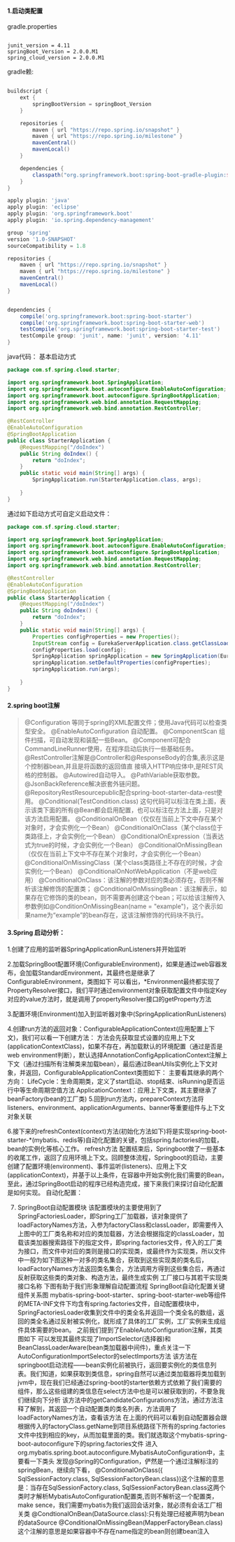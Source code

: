 #### 1.启动类配置
gradle.properties

```config

junit_version = 4.11
springBoot_Version = 2.0.0.M1
spring_cloud_version = 2.0.0.M1

```
gradle赖:
```gradle

buildscript {
    ext {
        springBootVersion = springBoot_Version
    }

    repositories {
        maven { url "https://repo.spring.io/snapshot" }
        maven { url "https://repo.spring.io/milestone" }
        mavenCentral()
        mavenLocal()
    }

    dependencies {
        classpath("org.springframework.boot:spring-boot-gradle-plugin:${springBootVersion}")
    }
}

apply plugin: 'java'
apply plugin: 'eclipse'
apply plugin: 'org.springframework.boot'
apply plugin: 'io.spring.dependency-management'

group 'spring'
version '1.0-SNAPSHOT'
sourceCompatibility = 1.8

repositories {
    maven { url "https://repo.spring.io/snapshot" }
    maven { url "https://repo.spring.io/milestone" }
    mavenCentral()
    mavenLocal()
}


dependencies {
    compile('org.springframework.boot:spring-boot-starter')
    compile('org.springframework.boot:spring-boot-starter-web')
    testCompile('org.springframework.boot:spring-boot-starter-test')
    testCompile group: 'junit', name: 'junit', version: '4.11'
}


```

java代码：
基本启动方式
```java
package com.sf.spring.cloud.starter;

import org.springframework.boot.SpringApplication;
import org.springframework.boot.autoconfigure.EnableAutoConfiguration;
import org.springframework.boot.autoconfigure.SpringBootApplication;
import org.springframework.web.bind.annotation.RequestMapping;
import org.springframework.web.bind.annotation.RestController;

@RestController
@EnableAutoConfiguration
@SpringBootApplication
public class StarterApplication {
	@RequestMapping("/doIndex")
	public String doIndex() {
		return "doIndex";
	}
	public static void main(String[] args) {
		SpringApplication.run(StarterApplication.class, args);
		
	}
}

```
通过如下启动方式可自定义启动文件：
```java
package com.sf.spring.cloud.starter;

import org.springframework.boot.SpringApplication;
import org.springframework.boot.autoconfigure.EnableAutoConfiguration;
import org.springframework.boot.autoconfigure.SpringBootApplication;
import org.springframework.web.bind.annotation.RequestMapping;
import org.springframework.web.bind.annotation.RestController;

@RestController
@EnableAutoConfiguration
@SpringBootApplication
public class StarterApplication {
	@RequestMapping("/doIndex")
	public String doIndex() {
		return "doIndex";
	}
	public static void main(String[] args) {
        Properties configProperties = new Properties();
        InputStream config = EurekaServerApplication.class.getClassLoader().getResourceAsStream("application-server.properties");
        configProperties.load(config);
        SpringApplication springApplication = new SpringApplication(EurekaServerApplication.class);
        springApplication.setDefaultProperties(configProperties);
        springApplication.run(args);
		
	}
}

```

#### 2.spring boot注解
> @Configuration 等同于spring的XML配置文件；使用Java代码可以检查类型安全。
> @EnableAutoConfiguration 自动配置。
> @ComponentScan 组件扫描，可自动发现和装配一些Bean。
> @Component可配合CommandLineRunner使用，在程序启动后执行一些基础任务。
> @RestController注解是@Controller和@ResponseBody的合集,表示这是个控制器bean,并且是将函数的返回值直 接填入HTTP响应体中,是REST风格的控制器。
> @Autowired自动导入。
> @PathVariable获取参数。
> @JsonBackReference解决嵌套外链问题。
> @RepositoryRestResourcepublic配合spring-boot-starter-data-rest使用。
> @Conditional(TestCondition.class) 这句代码可以标注在类上面，表示该类下面的所有@Bean都会启用配置，也可以标注在方法上面，只是对该方法启用配置。
> @ConditionalOnBean（仅仅在当前上下文中存在某个对象时，才会实例化一个Bean）
> @ConditionalOnClass（某个class位于类路径上，才会实例化一个Bean）
> @ConditionalOnExpression（当表达式为true的时候，才会实例化一个Bean）
> @ConditionalOnMissingBean（仅仅在当前上下文中不存在某个对象时，才会实例化一个Bean）
> @ConditionalOnMissingClass（某个class类路径上不存在的时候，才会实例化一个Bean）
> @ConditionalOnNotWebApplication（不是web应用）
> @ConditionalOnClass：该注解的参数对应的类必须存在，否则不解析该注解修饰的配置类；
> @ConditionalOnMissingBean：该注解表示，如果存在它修饰的类的bean，则不需要再创建这个bean；可以给该注解传入参数例如@ConditionOnMissingBean(name = "example")，这个表示如果name为“example”的bean存在，这该注解修饰的代码块不执行。



#### 3.Spring 启动分析：
1.创建了应用的监听器SpringApplicationRunListeners并开始监听

2.加载SpringBoot配置环境(ConfigurableEnvironment)，如果是通过web容器发布，会加载StandardEnvironment，其最终也是继承了ConfigurableEnvironment，类图如下
可以看出，*Environment最终都实现了PropertyResolver接口，我们平时通过environment对象获取配置文件中指定Key对应的value方法时，就是调用了propertyResolver接口的getProperty方法

3.配置环境(Environment)加入到监听器对象中(SpringApplicationRunListeners)

4.创建run方法的返回对象：ConfigurableApplicationContext(应用配置上下文)，我们可以看一下创建方法：
方法会先获取显式设置的应用上下文(applicationContextClass)，如果不存在，再加载默认的环境配置（通过是否是web environment判断），默认选择AnnotationConfigApplicationContext注解上下文（通过扫描所有注解类来加载bean），最后通过BeanUtils实例化上下文对象，并返回，ConfigurableApplicationContext类图如下：
主要看其继承的两个方向：
LifeCycle：生命周期类，定义了start启动、stop结束、isRunning是否运行中等生命周期空值方法
ApplicationContext：应用上下文类，其主要继承了beanFactory(bean的工厂类)
5.回到run方法内，prepareContext方法将listeners、environment、applicationArguments、banner等重要组件与上下文对象关联

6.接下来的refreshContext(context)方法(初始化方法如下)将是实现spring-boot-starter-*(mybatis、redis等)自动化配置的关键，包括spring.factories的加载，bean的实例化等核心工作。
refresh方法
配置结束后，Springboot做了一些基本的收尾工作，返回了应用环境上下文。回顾整体流程，Springboot的启动，主要创建了配置环境(environment)、事件监听(listeners)、应用上下文(applicationContext)，并基于以上条件，在容器中开始实例化我们需要的Bean，至此，通过SpringBoot启动的程序已经构造完成，接下来我们来探讨自动化配置是如何实现。
自动化配置：

7. SpringBoot自动配置模块
该配置模块的主要使用到了SpringFactoriesLoader，即Spring工厂加载器，该对象提供了loadFactoryNames方法，入参为factoryClass和classLoader，即需要传入上图中的工厂类名称和对应的类加载器，方法会根据指定的classLoader，加载该类加器搜索路径下的指定文件，即spring.factories文件，传入的工厂类为接口，而文件中对应的类则是接口的实现类，或最终作为实现类，所以文件中一般为如下图这种一对多的类名集合，获取到这些实现类的类名后，loadFactoryNames方法返回类名集合，方法调用方得到这些集合后，再通过反射获取这些类的类对象、构造方法，最终生成实例
工厂接口与其若干实现类接口名称
下图有助于我们形象理解自动配置流程
SpringBoot自动化配置关键组件关系图
mybatis-spring-boot-starter、spring-boot-starter-web等组件的META-INF文件下均含有spring.factories文件，自动配置模块中，SpringFactoriesLoader收集到文件中的类全名并返回一个类全名的数组，返回的类全名通过反射被实例化，就形成了具体的工厂实例，工厂实例来生成组件具体需要的bean。
之前我们提到了EnableAutoConfiguration注解，其类图如下
可以发现其最终实现了ImportSelector(选择器)和BeanClassLoaderAware(bean类加载器中间件)，重点关注一下AutoConfigurationImportSelector的selectImports方法
该方法在springboot启动流程——bean实例化前被执行，返回要实例化的类信息列表。我们知道，如果获取到类信息，spring自然可以通过类加载器将类加载到jvm中，现在我们已经通过spring-boot的starter依赖方式依赖了我们需要的组件，那么这些组建的类信息在select方法中也是可以被获取到的，不要急我们继续向下分析
该方法中的getCandidateConfigurations方法，通过方法注释了解到，其返回一个自动配置类的类名列表，方法调用了loadFactoryNames方法，查看该方法
在上面的代码可以看到自动配置器会跟根据传入的factoryClass.getName到项目系统路径下所有的spring.factories文件中找到相应的key，从而加载里面的类。我们就选取这个mybatis-spring-boot-autoconfigure下的spring.factories文件
进入org.mybatis.spring.boot.autoconfigure.MybatisAutoConfiguration中，主要看一下类头
发现@Spring的Configuration，俨然是一个通过注解标注的springBean，继续向下看，
@ConditionalOnClass({ SqlSessionFactory.class, SqlSessionFactoryBean.class})这个注解的意思是：当存在SqlSessionFactory.class, SqlSessionFactoryBean.class这两个类时才解析MybatisAutoConfiguration配置类,否则不解析这一个配置类，make sence，我们需要mybatis为我们返回会话对象，就必须有会话工厂相关类
@CondtionalOnBean(DataSource.class):只有处理已经被声明为bean的dataSource
@ConditionalOnMissingBean(MapperFactoryBean.class)这个注解的意思是如果容器中不存在name指定的bean则创建bean注入


